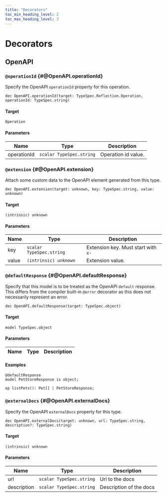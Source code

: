 ```yaml
---
title: "Decorators"
toc_min_heading_level: 2
toc_max_heading_level: 3
---
```


# Decorators

## OpenAPI

### `@operationId` {#@OpenAPI.operationId}

Specify the OpenAPI `operationId` property for this operation.

```typespec
dec OpenAPI.operationId(target: TypeSpec.Reflection.Operation, operationId: TypeSpec.string)
```

#### Target

`Operation`

#### Parameters

| Name        | Type                 | Description         |
| ----------- | -------------------- | ------------------- |
| operationId | `scalar TypeSpec.string` | Operation id value. |

### `@extension` {#@OpenAPI.extension}

Attach some custom data to the OpenAPI element generated from this type.

```typespec
dec OpenAPI.extension(target: unknown, key: TypeSpec.string, value: unknown)
```

#### Target

`(intrinsic) unknown`

#### Parameters

| Name  | Type                  | Description                         |
| ----- | --------------------- | ----------------------------------- |
| key   | `scalar TypeSpec.string`  | Extension key. Must start with `x-` |
| value | `(intrinsic) unknown` | Extension value.                    |

### `@defaultResponse` {#@OpenAPI.defaultResponse}

Specify that this model is to be treated as the OpenAPI `default` response.
This differs from the compiler built-in `@error` decorator as this does not necessarily represent an error.

```typespec
dec OpenAPI.defaultResponse(target: TypeSpec.object)
```

#### Target

`model TypeSpec.object`

#### Parameters

| Name | Type | Description |
| ---- | ---- | ----------- |

#### Examples

```typespec
@defaultResponse
model PetStoreResponse is object;

op listPets(): Pet[] | PetStoreResponse;
```

### `@externalDocs` {#@OpenAPI.externalDocs}

Specify the OpenAPI `externalDocs` property for this type.

```typespec
dec OpenAPI.externalDocs(target: unknown, url: TypeSpec.string, description?: TypeSpec.string)
```

#### Target

`(intrinsic) unknown`

#### Parameters

| Name        | Type                 | Description             |
| ----------- | -------------------- | ----------------------- |
| url         | `scalar TypeSpec.string` | Url to the docs         |
| description | `scalar TypeSpec.string` | Description of the docs |
